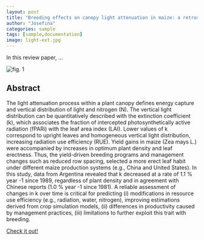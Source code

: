 ```yaml
---
layout: post
title: "Breeding effects on canopy light attenuation in maize: a retrospective and prospective analysis - JxB"
author: "Josefina"
categories: sample
tags: [sample,documentation]
image: light-ext.jpg
---
```


In this review paper, ...

![fig. 1](https://github.com/jlacasa/jlacasa.github.io/blob/gh-pages/assets/img/jxb-fig1.png)

## Abstract

The light attenuation process within a plant canopy defines energy capture and vertical distribution of light and nitrogen (N). The vertical light distribution can be quantitatively described with the extinction coefficient (k), which associates the fraction of intercepted photosynthetically active radiation (fPARi) with the leaf area index (LAI). Lower values of k correspond to upright leaves and homogeneous vertical light distribution, increasing radiation use efficiency (RUE). Yield gains in maize (Zea mays L.) were accompanied by increases in optimum plant density and leaf erectness. Thus, the yield-driven breeding programs and management changes such as reduced row spacing, selected a more erect leaf habit under different maize production systems (e.g., China and United States). In this study, data from Argentina revealed that k decreased at a rate of 1.1 % year -1 since 1989, regardless of plant density and in agreement with Chinese reports (1.0 % year -1 since 1981). A reliable assessment of changes in k over time is critical for predicting (i) modifications in resource use efficiency (e.g., radiation, water, nitrogen), improving estimations derived from crop simulation models, (ii) differences in productivity caused by management practices, (iii) limitations to further exploit this trait with breeding.

[Check it out!](https://academic.oup.com/jxb/advance-article-abstract/doi/10.1093/jxb/erab503/6481165)
